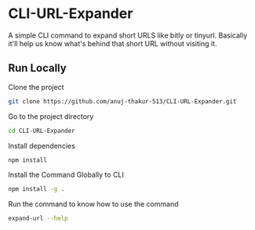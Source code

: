 
# CLI-URL-Expander

A simple CLI command to expand short URLS like bitly or tinyurl. Basically it'll help us know what's behind that short URL without visiting it.



## Run Locally

Clone the project

```bash
git clone https://github.com/anuj-thakur-513/CLI-URL-Expander.git
```

Go to the project directory

```bash
cd CLI-URL-Expander
```

Install dependencies

```bash
npm install
```

Install the Command Globally to CLI

```bash
npm install -g .
```

Run the command to know how to use the command
```bash
expand-url --help
```


